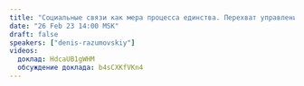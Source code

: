 ```yaml
---
title: "Социальные связи как мера процесса единства. Перехват управления. Социальный капитал против финансового олигархата"
date: "26 Feb 23 14:00 MSK"
draft: false
speakers: ["denis-razumovskiy"]
videos:
  доклад: HdcaUB1gWHM
  обсуждение доклада: b4sCXKfVKn4
---
```

